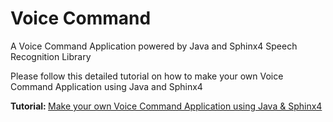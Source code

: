 # Voice Command
A Voice Command Application powered by Java and Sphinx4 Speech Recognition Library

Please follow this detailed tutorial on how to make your own Voice Command Application using Java and Sphinx4

<b>Tutorial: </b> <a href="http://procurity.wordpress.com/2016/09/10/make-your-own-voice-command-app-using-java-and-sphinx4/">Make your own Voice Command Application using Java & Sphinx4</a>

